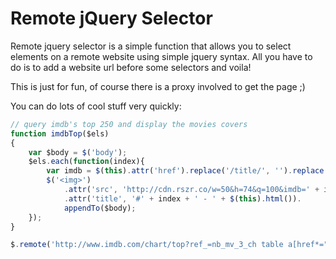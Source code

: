 Remote jQuery Selector
======================

Remote jquery selector is a simple function that allows you to select elements on a remote website using simple jquery syntax.
All you have to do is to add a website url before some selectors and voila!

This is just for fun, of course there is a proxy involved to get the page ;)


You can do lots of cool stuff very quickly:


```javascript
// query imdb's top 250 and display the movies covers
function imdbTop($els)
{
    var $body = $('body');
    $els.each(function(index){
        var imdb = $(this).attr('href').replace('/title/', '').replace('/', '');
        $('<img>')
            .attr('src', 'http://cdn.rszr.co/w=50&h=74&q=100&imdb=' + imdb)
            .attr('title', '#' + index + ' - ' + $(this).html()).
            appendTo($body);
    });
}

$.remote('http://www.imdb.com/chart/top?ref_=nb_mv_3_ch table a[href*="title/tt"]', imdbTop);
```
